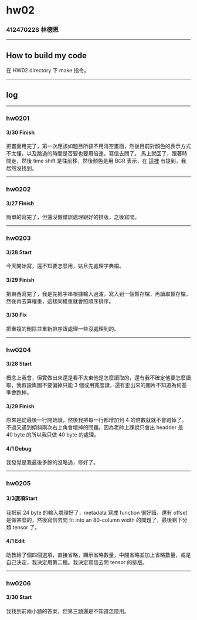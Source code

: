 hw02
===

### 41247022S 林德恩

---

## How to build my code
在 HW02 directory 下 make 指令。

---

## log

---

### hw0201

#### 3/30 Finish
把畫面用完了，第一次應該如題目所敘不用清空畫面，然後目前對顏色的表示方式不太懂，以及跳過的時間是否要也要用倍速，寫信去問了。
馬上就回了，跟著時間走，然後 time shift 是往前移，然後顏色是用 BGR 表示，在 [這裡](https://web.archive.org/web/20110720113748/http://www.perlfu.co.uk/projects/asa/ass-specs.doc) 有提到，我居然沒找到。

----

### hw0202

#### 3/27 Finish
簡單的寫完了，但還沒做錯誤處理跟好的排版，之後寫問。

----

### hw0203

#### 3/28 Start

今天開始寫，還不知要怎麼用，姑且先處理字典檔。

#### 3/29 Finish
把東西寫完了，我是先把字串根據輸入過濾，寫入到一個暫存檔，再讀取暫存檔，然後再去算權重，這樣同權重就會照順序排序。

#### 3/30 Fix
把重複的刪除並重新排序跟處理一些沒處理到的。

----

### hw0204

#### 3/28 Start
概念上我會，但實做出來還是看不太東他是怎麼讀取的，還有我不確定他要怎麼讀取，我假設輿圖不要偏掉只能 3 個或用寬度讀，還有歪出來的圖片不知道為何基準會跑掉。

#### 3/29 Finish
原來是從最後一行開始讀，然後我把每一行都增加到 4 的倍數就就不會跑掉了。不過又遇到傾斜兩次右上角會壞掉的問題。因為老師上課說只會出 headder 是 40 byte 的所以我只做 40 byte 的處理。

#### 4/1 Debug
我發覺是我最後多餘的沒略過，修好了。

----

### hw0205

#### 3/3選項Start
我把前 24 byte 的輸入處理好了，metadata 寫成 function 很好讀，還有 offset 是做甚麼的，然後寫信去問 fit into an 80-column width 的問題了，最後剩下分類 tensor 了。

#### 4/1 Edit
助教給了個四個選項，直接省略，顯示省略數量，中間省略並加上省略數量，或是自己決定，我決定用第二種。我決定寫信去問 tensor 的排版。

----

### hw0206

#### 3/30 Start

我找到前兩小題的答案，但第三題還是不知道怎麼用。